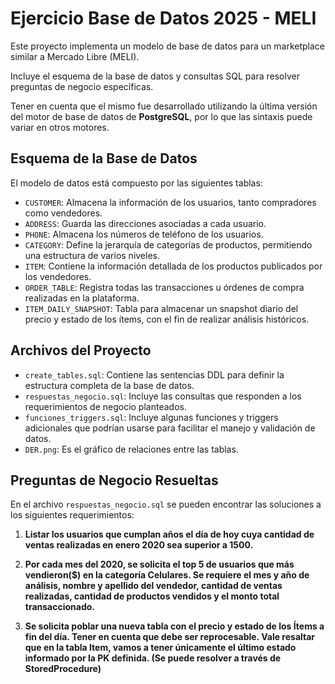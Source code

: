 # Ejercicio Base de Datos 2025 - MELI

Este proyecto implementa un modelo de base de datos para un marketplace similar a Mercado Libre (MELI).

Incluye el esquema de la base de datos y consultas SQL para resolver preguntas de negocio específicas.

Tener en cuenta que el mismo fue desarrollado utilizando la última versión del motor de base de datos de **PostgreSQL**, 
por lo que las sintaxis puede variar en otros motores.

## Esquema de la Base de Datos

El modelo de datos está compuesto por las siguientes tablas:

-   `CUSTOMER`: Almacena la información de los usuarios, tanto compradores como vendedores.
-   `ADDRESS`: Guarda las direcciones asociadas a cada usuario.
-   `PHONE`: Almacena los números de teléfono de los usuarios.
-   `CATEGORY`: Define la jerarquía de categorías de productos, permitiendo una estructura de varios niveles.
-   `ITEM`: Contiene la información detallada de los productos publicados por los vendedores.
-   `ORDER_TABLE`: Registra todas las transacciones u órdenes de compra realizadas en la plataforma.
-   `ITEM_DAILY_SNAPSHOT`: Tabla para almacenar un snapshot diario del precio y estado de los ítems, 
     con el fin de realizar análisis históricos.

## Archivos del Proyecto

-   `create_tables.sql`: Contiene las sentencias DDL para definir la estructura completa de la base de datos.
-   `respuestas_negocio.sql`: Incluye las consultas que responden a los requerimientos de negocio planteados.
-   `funciones_triggers.sql`: Incluye algunas funciones y triggers adicionales que podrían usarse 
                para facilitar el manejo y validación de datos.
-   `DER.png`: Es el gráfico de relaciones entre las tablas.

## Preguntas de Negocio Resueltas

En el archivo `respuestas_negocio.sql` se pueden encontrar las soluciones a los siguientes requerimientos:

1.  **Listar los usuarios que cumplan años el día de hoy cuya cantidad de ventas realizadas en enero 2020 sea superior a 1500.**

2.  **Por cada mes del 2020, se solicita el top 5 de usuarios que más vendieron($) en la categoría Celulares. 
     Se requiere el mes y año de análisis, nombre y apellido del vendedor, cantidad de ventas realizadas, 
     cantidad de productos vendidos y el monto total transaccionado.**

3.  **Se solicita poblar una nueva tabla con el precio y estado de los Ítems a fin del día. 
     Tener en cuenta que debe ser reprocesable. Vale resaltar que en la tabla Item, 
      vamos a tener únicamente el último estado informado por la PK definida. (Se puede resolver a través de StoredProcedure)**
